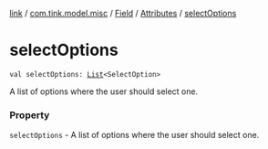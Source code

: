 [link](../../../index.md) / [com.tink.model.misc](../../index.md) / [Field](../index.md) / [Attributes](index.md) / [selectOptions](./select-options.md)

# selectOptions

`val selectOptions: `[`List`](https://kotlinlang.org/api/latest/jvm/stdlib/kotlin.collections/-list/index.html)`<SelectOption>`

A list of options where the user should select one.

### Property

`selectOptions` - A list of options where the user should select one.